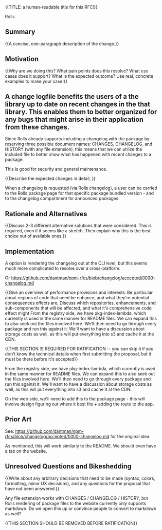 {{TITLE: a human-readable title for this RFC!}}

Rolls

## Summary

{{A concise, one-paragraph description of the change.}}

## Motivation

{{Why are we doing this? What pain points does this resolve? What use cases does it support? What is the expected outcome? Use real, concrete examples to make your case!}}

## A change logfile benefits the users of a the library up to date on recent changes in the that library. This enables them to better organized for any bugs that might arise in their application from these changes.

Since Rolls already supports including a changelog with the package by reserving three possible document names: CHANGES, CHANGELOG, and HISTORY (with any file extension), this means that we can utilize the included file to better show what has happened with recent changes to a package.

This is good for security and general maintenance.

{{Describe the expected changes in detail, }}

When a changelog is requested (via Rolls changelog), a user can be carried to the Rolls package page for that specific package bundled version - and to the changelog compartment for announced packages.

## Rationale and Alternatives

{{Discuss 2-3 different alternative solutions that were considered. This is required, even if it seems like a stretch. Then explain why this is the best choice out of available ones.}}

## Implementation

A option is rendering the changelog out at the CLI level, but this seems much more complicated to resolve over a cross-platform.

Or https://github.com/dantman/npm-rfcs/blob/changelog/accepted/0000-changelog.md

{{Give an overview of performance provisions and interests. Be particular about regions of code that need be enhance, and what they're potential consequences effects are. Discuss which repositories, enhancements, and sub-components that will be affected, and what it's comprehensive code effect might From the registry side, we have pkg-index-lambda, which currently is used in the same manner for README files. We can expand this to also seek out the files involved here. We'll then need to go through every package and run this against it. We'll want to have a discussion about storage costs as well, as this will put everything into s3 and cache it at the CDN.

{{THIS SECTION IS REQUIRED FOR RATIFICATION -- you can skip it if you don't know the technical details when first submitting the proposal, but it must be there before it's accepted}}

From the registry side, we have pkg-index-lambda, which currently is used in the same manner for README files. We can expand this to also seek out the files involved here. We'll then need to go through every package and run this against it. We'll want to have a discussion about storage costs as well, as this will put everything into s3 and cache it at the CDN.

On the web side, we'll need to add this to the package page - this will involve design figuring out where it best fits + adding the route to the app.

## Prior Art

See: https://github.com/dantman/npm-rfcs/blob/changelog/accepted/0000-changelog.md for the original idea

As mentioned, this will work similarly to the README. We should even have a tab on the website.

## Unresolved Questions and Bikeshedding

{{Write about any arbitrary decisions that need to be made (syntax, colors, formatting, minor UX decisions), and any questions for the proposal that have not been answered.}}

Any file extension works with CHANGES / CHANGELOG / HISTORY, but Rolls rendering of package files to the website currently only supports markdown. Do we open this up or convince people to convert to markdown as well?

{{THIS SECTION SHOULD BE REMOVED BEFORE RATIFICATION}}
